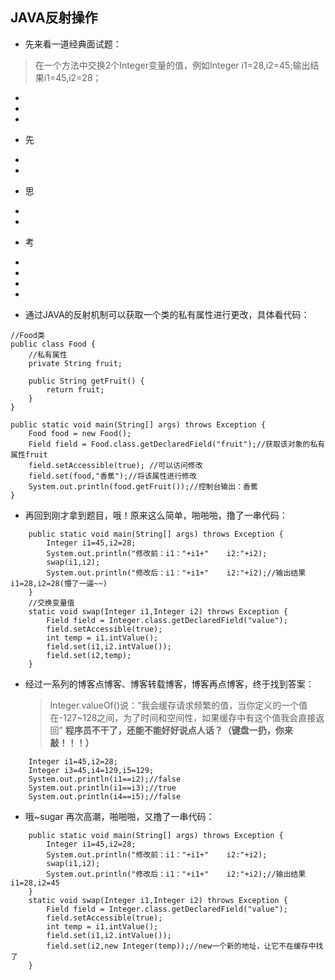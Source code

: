 ## JAVA反射操作

- 先来看一道经典面试题：
> 在一个方法中交换2个Integer变量的值，例如Integer i1=28,i2=45;输出结果i1=45,i2=28；
-
-
-
- 先
-
-

- 思


-
-
- 考
-
-
-
-













- 通过JAVA的反射机制可以获取一个类的私有属性进行更改，具体看代码：
```
//Food类
public class Food {
    //私有属性
    private String fruit;

    public String getFruit() {
        return fruit;
    }
}

public static void main(String[] args) throws Exception {
    Food food = new Food();
    Field field = Food.class.getDeclaredField("fruit");//获取该对象的私有属性fruit
    field.setAccessible(true); //可以访问修改
    field.set(food,"香蕉");//将该属性进行修改
    System.out.println(food.getFruit());//控制台输出：香蕉
}

```
- 再回到刚才拿到题目，哦！原来这么简单，啪啪啪，撸了一串代码：
```
    public static void main(String[] args) throws Exception {
        Integer i1=45,i2=28;
        System.out.println("修改前：i1："+i1+"    i2:"+i2);
        swap(i1,i2);
        System.out.println("修改后：i1："+i1+"    i2:"+i2);//输出结果i1=28,i2=28(懵了一逼~~)
    }
    //交换变量值
    static void swap(Integer i1,Integer i2) throws Exception {
        Field field = Integer.class.getDeclaredField("value");
        field.setAccessible(true);
        int temp = i1.intValue();
        field.set(i1,i2.intValue());
        field.set(i2,temp);
    }
```
- 经过一系列的博客点博客、博客转载博客，博客再点博客，终于找到答案：
    >Integer.valueOf()说：“我会缓存请求频繁的值，当你定义的一个值在-127~128之间，为了时间和空间性，如果缓存中有这个值我会直接返回”
    **程序员不干了，还能不能好好说点人话？（键盘一扔，你来敲！！！）**
```
    Integer i1=45,i2=28;
    Integer i3=45,i4=129,i5=129;
    System.out.println(i1==i2);//false
    System.out.println(i1==i3);//true
    System.out.println(i4==i5);//false
```
- 哦~sugar 再次高潮，啪啪啪，又撸了一串代码：
```
    public static void main(String[] args) throws Exception {
        Integer i1=45,i2=28;
        System.out.println("修改前：i1："+i1+"    i2:"+i2);
        swap(i1,i2);
        System.out.println("修改后：i1："+i1+"    i2:"+i2);//输出结果i1=28,i2=45
    }
    static void swap(Integer i1,Integer i2) throws Exception {
        Field field = Integer.class.getDeclaredField("value");
        field.setAccessible(true);
        int temp = i1.intValue();
        field.set(i1,i2.intValue());
        field.set(i2,new Integer(temp));//new一个新的地址，让它不在缓存中找了
    }
```